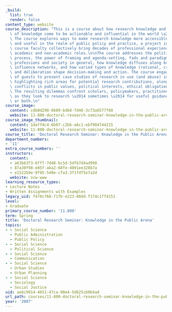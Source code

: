 ```yaml
---
_build:
  list: true
  render: false
content_type: website
course_description: "This is a course about how research knowledge and other types\
  \ of knowledge come to be actionable and influential in the world \u2014 or not.\
  \ The course explores ways to make research knowledge more accessible, credible,\
  \ and useful in the realm of public policy and practice, a project in which the\
  \ course faculty collectively bring decades of professional experience, in both\
  \ academic and non-academic roles.\n\nThe course addresses the politics of the policymaking\
  \ process, the power of framing and agenda-setting, fads and paradigms in the design\
  \ professions and society in general, how knowledge diffuses along knowledge and\
  \ influence networks, and how varied types of knowledge (rational, craft, other)\
  \ and deliberation shape decision-making and action. The course engages a number\
  \ of guests to present case studies of research in use (and abuse) in varied fields,\
  \ highlighting rich areas for potential research contributions, along with major\
  \ conflicts in public values, political interests, ethical obligations, and more.\
  \ The resulting dilemmas confront scholars, policymakers, practitioners, and others\
  \ as they look to research \u2014 sometimes \u2014 for useful guidance, influence,\
  \ or both.\n"
course_image:
  content: cdb0d298-6689-bdb8-7d46-3c73a6577f60
  website: 11-800-doctoral-research-seminar-knowledge-in-the-public-arena-spring-2007
course_image_thumbnail:
  content: 1daff4c4-6b07-c2bb-a6c1-ebf904744215
  website: 11-800-doctoral-research-seminar-knowledge-in-the-public-arena-spring-2007
course_title: 'Doctoral Research Seminar: Knowledge in the Public Arena'
department_numbers:
- '11'
extra_course_numbers: ''
instructors:
  content:
  - a63b63f3-6fff-7d48-bc5d-5dfb7d4ad998
  - 87a30f98-e05f-aba2-68fe-4091ee328b7a
  - e1522b9e-9f85-540e-cfa3-3f1fdf5e7a2d
  website: ocw-www
learning_resource_types:
- Lecture Notes
- Written Assignments with Examples
legacy_uid: f470c768-71fb-e223-00dd-f174c1ff4151
level:
- Graduate
primary_course_number: '11.800'
term: Spring
title: 'Doctoral Research Seminar: Knowledge in the Public Arena'
topics:
- - Social Science
  - Public Administration
  - Public Policy
- - Social Science
  - Political Science
- - Social Science
  - Communication
- - Social Science
  - Urban Studies
  - Urban Planning
- - Social Science
  - Sociology
  - Social Justice
uid: aebc9914-4651-47ca-90e4-5d625cb0b4ad
url_path: courses/11-800-doctoral-research-seminar-knowledge-in-the-public-arena-spring-2007
year: '2007'
---
```

